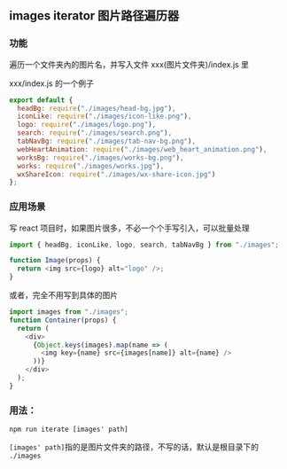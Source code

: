 ## images iterator 图片路径遍历器

### 功能

遍历一个文件夹內的图片名，并写入文件 xxx(图片文件夹)/index.js 里

xxx/index.js 的一个例子

```js
export default {
  headBg: require("./images/head-bg.jpg"),
  iconLike: require("./images/icon-like.png"),
  logo: require("./images/logo.png"),
  search: require("./images/search.png"),
  tabNavBg: require("./images/tab-nav-bg.png"),
  webHeartAnimation: require("./images/web_heart_animation.png"),
  worksBg: require("./images/works-bg.png"),
  works: require("./images/works.jpg"),
  wxShareIcon: require("./images/wx-share-icon.jpg")
};
```

### 应用场景

写 react 项目时，如果图片很多，不必一个个手写引入，可以批量处理

```js
import { headBg, iconLike, logo, search, tabNavBg } from "./images";

function Image(props) {
  return <img src={logo} alt="logo" />;
}
```

或者，完全不用写到具体的图片

```js
import images from "./images";
function Container(props) {
  return (
    <div>
      {Object.keys(images).map(name => (
        <img key={name} src={images[name]} alt={name} />
      ))}
    </div>
  );
}
```

### 用法：

```
npm run iterate [images' path]
```

`[images' path]`指的是图片文件夹的路径，不写的话，默认是根目录下的 `./images`
